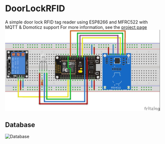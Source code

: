 # DoorLockRFID
A simple door lock RFID tag reader using ESP8266 and MFRC522 with MQTT &amp; Domoticz support
For more information, see the [project page](http://wizworks.net/keyless-entry)
![Schematic](https://github.com/K1WIZ/DoorLockRFID/blob/master/schematic.jpg)
## Database
![Database](http://wizworks.net/wp-content/uploads/2019/07/datahbase.png)
